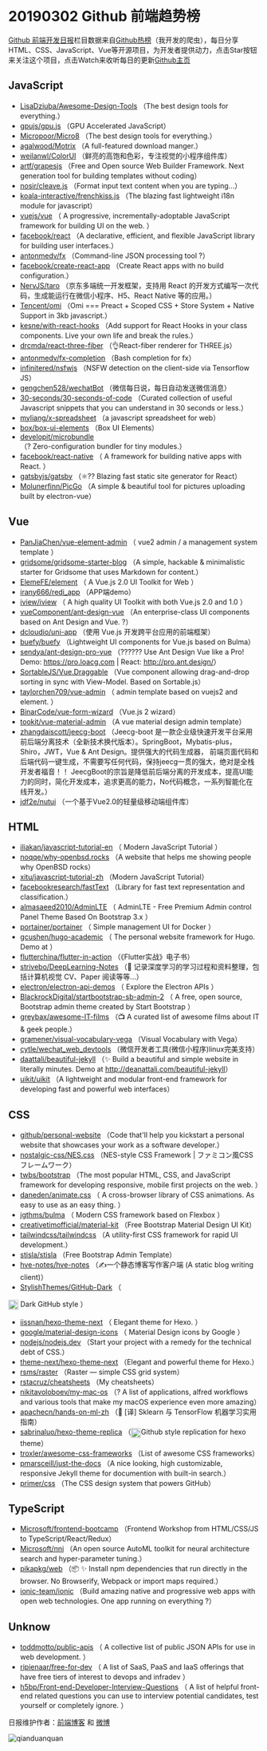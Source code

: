 # 20190302 Github 前端趋势榜

[Github 前端开发日报](https://qdkfweb.cn/c/news)栏目数据来自[Github热榜](https://github.qdkfweb.cn/)（我开发的爬虫），每日分享HTML、CSS、JavaScript、Vue等开源项目，为开发者提供动力，点击Star按钮来关注这个项目，点击Watch来收听每日的更新[Github主页](https://github.com/kujian/githubTrending)
## JavaScript

* [LisaDziuba/Awesome-Design-Tools](https://github.com/LisaDziuba/Awesome-Design-Tools) （The best design tools for everything.）
* [gpujs/gpu.js](https://github.com/gpujs/gpu.js) （GPU Accelerated JavaScript）
* [Micropoor/Micro8](https://github.com/Micropoor/Micro8) （The best design tools for everything.）
* [agalwood/Motrix](https://github.com/agalwood/Motrix) （A full-featured download manger.）
* [weilanwl/ColorUI](https://github.com/weilanwl/ColorUI) （鲜亮的高饱和色彩，专注视觉的小程序组件库）
* [artf/grapesjs](https://github.com/artf/grapesjs) （Free and Open source Web Builder Framework. Next generation tool for building templates without coding）
* [nosir/cleave.js](https://github.com/nosir/cleave.js) （Format input text content when you are typing...）
* [koala-interactive/frenchkiss.js](https://github.com/koala-interactive/frenchkiss.js) （The blazing fast lightweight i18n module for javascript）
* [vuejs/vue](https://github.com/vuejs/vue) （
        A progressive, incrementally-adoptable JavaScript framework for building UI on the web.
      ）
* [facebook/react](https://github.com/facebook/react) （A declarative, efficient, and flexible JavaScript library for building user interfaces.）
* [antonmedv/fx](https://github.com/antonmedv/fx) （Command-line JSON processing tool ?）
* [facebook/create-react-app](https://github.com/facebook/create-react-app) （Create React apps with no build configuration.）
* [NervJS/taro](https://github.com/NervJS/taro) （京东多端统一开发框架，支持用 React 的开发方式编写一次代码，生成能运行在微信小程序、H5、React Native 等的应用。）
* [Tencent/omi](https://github.com/Tencent/omi) （Omi === Preact + Scoped CSS + Store System + Native Support in 3kb javascript.）
* [kesne/with-react-hooks](https://github.com/kesne/with-react-hooks) （Add support for React Hooks in your class components. Live your own life and break the rules.）
* [drcmda/react-three-fiber](https://github.com/drcmda/react-three-fiber) （&#x1f44c;React-fiber renderer for THREE.js）
* [antonmedv/fx-completion](https://github.com/antonmedv/fx-completion) （Bash completion for fx）
* [infinitered/nsfwjs](https://github.com/infinitered/nsfwjs) （NSFW detection on the client-side via Tensorflow JS）
* [gengchen528/wechatBot](https://github.com/gengchen528/wechatBot) （微信每日说，每日自动发送微信消息）
* [30-seconds/30-seconds-of-code](https://github.com/30-seconds/30-seconds-of-code) （Curated collection of useful Javascript snippets that you can understand in 30 seconds or less.）
* [myliang/x-spreadsheet](https://github.com/myliang/x-spreadsheet) （a javascript spreadsheet for web）
* [box/box-ui-elements](https://github.com/box/box-ui-elements) （Box UI Elements）
* [developit/microbundle](https://github.com/developit/microbundle) （? Zero-configuration bundler for tiny modules.）
* [facebook/react-native](https://github.com/facebook/react) （
        A framework for building native apps with React.
      ）
* [gatsbyjs/gatsby](https://github.com/gatsbyjs/gatsby) （⚛️?? Blazing fast static site generator for React）
* [Molunerfinn/PicGo](https://github.com/Molunerfinn/PicGo) （A simple &amp; beautiful tool for pictures uploading built by electron-vue）

## Vue

* [PanJiaChen/vue-element-admin](https://github.com/PanJiaChen/vue-element-admin) （
        vue2 admin / a management system template
      ）
* [gridsome/gridsome-starter-blog](https://github.com/gridsome/gridsome-starter-blog) （A simple, hackable &amp; minimalistic starter for Gridsome that uses Markdown for content.）
* [ElemeFE/element](https://github.com/ElemeFE/element) （
        A Vue.js 2.0 UI Toolkit for Web
      ）
* [irany666/redi_app](https://github.com/irany666/redi_app) （APP端demo）
* [iview/iview](https://github.com/iview/iview) （
        A high quality UI Toolkit with both Vue.js 2.0 and 1.0
      ）
* [vueComponent/ant-design-vue](https://github.com/vueComponent/ant-design-vue) （An enterprise-class UI components based on Ant Design and Vue. ?）
* [dcloudio/uni-app](https://github.com/dcloudio/uni-app) （使用 Vue.js 开发跨平台应用的前端框架）
* [buefy/buefy](https://github.com/buefy/buefy) （Lightweight UI components for Vue.js based on Bulma）
* [sendya/ant-design-pro-vue](https://github.com/sendya/ant-design-pro-vue) （??‍???‍? Use Ant Design Vue like a Pro! Demo: <a href="https://pro.loacg.com" rel="nofollow">https://pro.loacg.com</a> | React: <a href="http://pro.ant.design/" rel="nofollow">http://pro.ant.design/</a>）
* [SortableJS/Vue.Draggable](https://github.com/SortableJS/Vue.Draggable) （Vue component allowing drag-and-drop sorting in sync with View-Model. Based on Sortable.js）
* [taylorchen709/vue-admin](https://github.com/taylorchen709/vue-admin) （
        admin template based on vuejs2 and element.
      ）
* [BinarCode/vue-form-wizard](https://github.com/BinarCode/vue-form-wizard) （Vue.js 2 wizard）
* [tookit/vue-material-admin](https://github.com/tookit/vue-material-admin) （A vue material design admin template）
* [zhangdaiscott/jeecg-boot](https://github.com/zhangdaiscott/jeecg-boot) （Jeecg-boot 是一款企业级快速开发平台采用前后端分离技术（全新技术换代版本）。SpringBoot，Mybatis-plus，Shiro，JWT，Vue &amp; Ant Design。提供强大的代码生成器， 前端页面代码和后端代码一键生成，不需要写任何代码，保持jeecg一贯的强大，绝对是全栈开发者福音！！ JeecgBoot的宗旨是降低前后端分离的开发成本，提高UI能力的同时，简化开发成本，追求更高的能力，No代码概念，一系列智能化在线开发。）
* [jdf2e/nutui](https://github.com/jdf2e/nutui) （一个基于Vue2.0的轻量级移动端组件库）

## HTML

* [iliakan/javascript-tutorial-en](https://github.com/iliakan/javascript-tutorial-en) （
        Modern JavaScript Tutorial 
      ）
* [noqqe/why-openbsd.rocks](https://github.com/noqqe/why-openbsd.rocks) （A website that helps me showing people why OpenBSD rocks）
* [xitu/javascript-tutorial-zh](https://github.com/xitu/javascript-tutorial-zh) （Modern JavaScript Tutorial）
* [facebookresearch/fastText](https://github.com/facebookresearch/fastText) （Library for fast text representation and classification.）
* [almasaeed2010/AdminLTE](https://github.com/almasaeed2010/AdminLTE) （
        AdminLTE - Free Premium Admin control Panel Theme Based On Bootstrap 3.x
      ）
* [portainer/portainer](https://github.com/portainer/portainer) （
        Simple management UI for Docker
      ）
* [gcushen/hugo-academic](https://github.com/gcushen/hugo-academic) （
        The personal website framework for Hugo. Demo at
      ）
* [flutterchina/flutter-in-action](https://github.com/flutterchina/flutter-in-action) （《Flutter实战》电子书）
* [strivebo/DeepLearning-Notes](https://github.com/strivebo/DeepLearning-Notes) （&#x1f4d8; 记录深度学习的学习过程和资料整理，包括计算机视觉 CV、Paper 阅读等等...）
* [electron/electron-api-demos](https://github.com/electron/electron-api-demos) （
        Explore the Electron APIs
      ）
* [BlackrockDigital/startbootstrap-sb-admin-2](https://github.com/BlackrockDigital/startbootstrap-sb-admin-2) （
        A free, open source, Bootstrap admin theme created by Start Bootstrap
      ）
* [greybax/awesome-IT-films](https://github.com/greybax/awesome-IT-films) （&#x1f4fa; A curated list of awesome films about IT &amp; geek people.）
* [gramener/visual-vocabulary-vega](https://github.com/gramener/visual-vocabulary-vega) （Visual Vocabulary with Vega）
* [cytle/wechat_web_devtools](https://github.com/cytle/wechat_web_devtools) （微信开发者工具(微信小程序)linux完美支持）
* [daattali/beautiful-jekyll](https://github.com/daattali/beautiful-jekyll) （✨ Build a beautiful and simple website in literally minutes. Demo at <a href="http://deanattali.com/beautiful-jekyll" rel="nofollow">http://deanattali.com/beautiful-jekyll</a>）
* [uikit/uikit](https://github.com/uikit/uikit) （A lightweight and modular front-end framework for developing fast and powerful web interfaces）

## CSS

* [github/personal-website](https://github.com/github/personal-website) （Code that'll help you kickstart a personal website that showcases your work as a software developer.）
* [nostalgic-css/NES.css](https://github.com/nostalgic-css/NES.css) （NES-style CSS Framework | ファミコン風CSSフレームワーク）
* [twbs/bootstrap](https://github.com/twbs/bootstrap) （The most popular HTML, CSS, and JavaScript framework for developing responsive, mobile first projects on the web.
      ）
* [daneden/animate.css](https://github.com/daneden/animate.css) （
        A cross-browser library of CSS animations. As easy to use as an easy thing.
      ）
* [jgthms/bulma](https://github.com/jgthms/bulma) （
        Modern CSS framework based on Flexbox
      ）
* [creativetimofficial/material-kit](https://github.com/creativetimofficial/material-kit) （Free Bootstrap Material Design UI Kit）
* [tailwindcss/tailwindcss](https://github.com/tailwindcss/tailwindcss) （A utility-first CSS framework for rapid UI development.）
* [stisla/stisla](https://github.com/stisla/stisla) （Free Bootstrap Admin Template）
* [hve-notes/hve-notes](https://github.com/hve-notes/hve-notes) （✍️一个静态博客写作客户端 (A static blog writing client)）
* [StylishThemes/GitHub-Dark](https://github.com/StylishThemes/GitHub-Dark) （
        
<img class="emoji" title=":octocat:" alt=":octocat:" src="https://assets-cdn.github.com/images/icons/emoji/octocat.png" height="20" width="20" align="absmiddle"> Dark GitHub style
      ）
* [iissnan/hexo-theme-next](https://github.com/iissnan/hexo-theme-next) （
        Elegant theme for Hexo. 
      ）
* [google/material-design-icons](https://github.com/google/material-design-icons) （
        Material Design icons by Google
      ）
* [nodejs/nodejs.dev](https://github.com/nodejs/nodejs.dev) （Start your project with a remedy for the technical debt of CSS.）
* [theme-next/hexo-theme-next](https://github.com/theme-next/hexo-theme-next) （Elegant and powerful theme for Hexo.）
* [rsms/raster](https://github.com/rsms/raster) （Raster — simple CSS grid system）
* [rstacruz/cheatsheets](https://github.com/rstacruz/cheatsheets) （My cheatsheets）
* [nikitavoloboev/my-mac-os](https://github.com/nikitavoloboev/my-mac-os) （? A list of applications, alfred workflows and various tools that make my macOS experience even more amazing）
* [apachecn/hands-on-ml-zh](https://github.com/apachecn/hands-on-ml-zh) （&#x1f4d6; [译] Sklearn 与 TensorFlow 机器学习实用指南）
* [sabrinaluo/hexo-theme-replica](https://github.com/sabrinaluo/hexo-theme-replica) （<img class="emoji" title=":octocat:" alt=":octocat:" src="https://github.githubassets.com/images/icons/emoji/octocat.png" height="20" width="20" align="absmiddle">Github style replication for hexo theme）
* [troxler/awesome-css-frameworks](https://github.com/troxler/awesome-css-frameworks) （List of awesome CSS frameworks）
* [pmarsceill/just-the-docs](https://github.com/pmarsceill/just-the-docs) （A nice looking, high customizable, responsive Jekyll theme for documention with built-in search.）
* [primer/css](https://github.com/primer/css) （The CSS design system that powers GitHub）

## TypeScript

* [Microsoft/frontend-bootcamp](https://github.com/Microsoft/frontend-bootcamp) （Frontend Workshop from HTML/CSS/JS to TypeScript/React/Redux）
* [Microsoft/nni](https://github.com/Microsoft/nni) （An open source AutoML toolkit for neural architecture search and hyper-parameter tuning.）
* [pikapkg/web](https://github.com/pikapkg/web) （&#x1f4e6; ✨ Install npm dependencies that run directly in the browser. No Browserify, Webpack or import maps required.）
* [ionic-team/ionic](https://github.com/ionic-team/ionic) （Build amazing native and progressive web apps with open web technologies. One app running on everything ?）

## Unknow

* [toddmotto/public-apis](https://github.com/toddmotto/public-apis) （
        A collective list of public JSON APIs for use in web development.
      ）
* [ripienaar/free-for-dev](https://github.com/ripienaar/free-for-dev) （
        A list of SaaS, PaaS and IaaS offerings that have free tiers of interest to devops and infradev
      ）
* [h5bp/Front-end-Developer-Interview-Questions](https://github.com/h5bp/Front-end-Developer-Interview-Questions) （
        A list of helpful front-end related questions you can use to interview potential candidates, test yourself or completely ignore.
      ）


日报维护作者：[前端博客](https://qdkfweb.cn/) 和 [微博](https://qdkfweb.cn/go/weibo)

![qianduanquan](https://user-images.githubusercontent.com/3055447/38468989-651132ac-3b80-11e8-8e6b-15122322a9d7.png)
